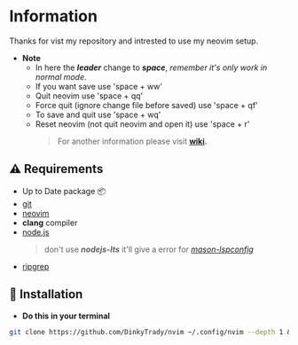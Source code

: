 # Information

Thanks for vist my repository and intrested to use my neovim setup.

- **Note**
  - In here the **_leader_** change to **_space_**, _remember it's only work in normal mode_.
  - If you want save use 'space + ww'
  - Quit neovim use 'space + qq'
  - Force quit (ignore change file before saved) use 'space + qf'
  - To save and quit use 'space + wq'
  - Reset neovim (not quit neovim and open it) use 'space + r'
    > For another information please visit **[wiki](https://github.com/DinkyTrady/nvim/wiki).**

## ⚠️ Requirements

- Up to Date package 📦
- [git](https://github.com/git-guides/install-git)
- [neovim](https://github.com/neovim/neovim/wiki/Installing-Neovim)
- **clang** compiler
- [node.js](https://github.com/nodejs/node)
  > don't use **_nodejs-lts_** it'll give a error for _[mason-lspconfig](https://github.com/williamboman/mason-lspconfig.nvim)_
- [ripgrep](https://github.com/BurntSushi/ripgrep)

## 🚀 Installation

- **Do this in your terminal**

```bash
git clone https://github.com/DinkyTrady/nvim ~/.config/nvim --depth 1 && nvim
```

